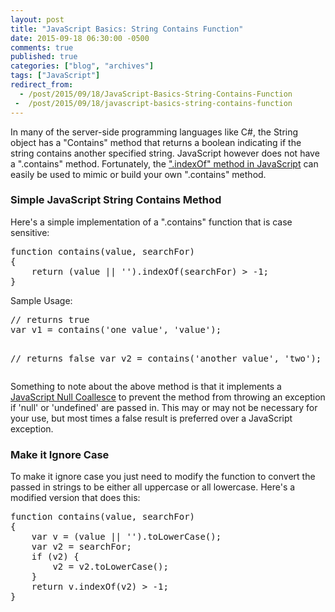 ```yaml
---
layout: post
title: "JavaScript Basics: String Contains Function"
date: 2015-09-18 06:30:00 -0500
comments: true
published: true
categories: ["blog", "archives"]
tags: ["JavaScript"]
redirect_from: 
  - /post/2015/09/18/JavaScript-Basics-String-Contains-Function
 -  /post/2015/09/18/javascript-basics-string-contains-function
---
```

<!-- more -->
<p>In many of the server-side programming languages like C#, the String object has a "Contains" method that returns a boolean indicating if the string contains another specified string. JavaScript however does not have a ".contains" method. Fortunately, the <a href="https://developer.mozilla.org/en-US/docs/Web/JavaScript/Reference/Global_Objects/String/indexOf" target="_blank">".indexOf" method in JavaScript</a> can easily be used to mimic or build your own ".contains" method.</p>
<h3>Simple JavaScript String Contains Method</h3>
<p>Here's a simple implementation of a ".contains" function that is case sensitive:</p>
<pre class="brush: js; first-line: 1; tab-size: 4; toolbar: false; ">function contains(value, searchFor)
{
	return (value || '').indexOf(searchFor) &gt; -1;
}</pre>
<p>Sample Usage:</p>
<pre class="brush: js; first-line: 1; tab-size: 4; toolbar: false; ">// returns true
var v1 = contains('one value', 'value');

// returns false
var v2 = contains('another value', 'two');</pre>
<p>Something to note about the above method is that it implements a <a href="/post/2008/10/14/JavaScript-Gem-Null-Coalescing-using-the-OR-Operator">JavaScript Null Coallesce</a> to prevent the method from throwing an exception if 'null' or 'undefined' are passed in. This may or may not be necessary for your use, but most times a false result is preferred over a JavaScript exception.</p>
<h3>Make it Ignore Case</h3>
<p>To make it ignore case you just need to modify the function to convert the passed in strings to be either all uppercase or all lowercase. Here's a modified version that does this:</p>
<pre class="brush: js; first-line: 1; tab-size: 4; toolbar: false; ">function contains(value, searchFor)
{
	var v = (value || '').toLowerCase();
	var v2 = searchFor;
	if (v2) {
		v2 = v2.toLowerCase();
	}
	return v.indexOf(v2) &gt; -1;
}</pre>
